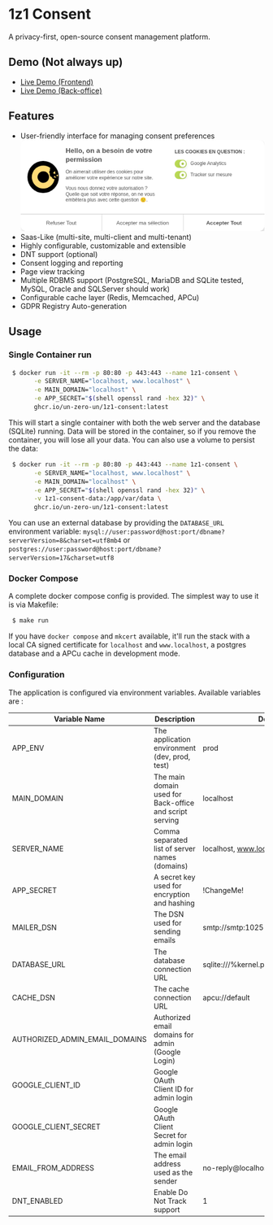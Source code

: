 1z1 Consent
===========

A privacy-first, open-source consent management platform.

Demo (Not always up)
--------------------

 * [Live Demo (Frontend)](https://www.1z1-consent.un-zero-un.net)
 * [Live Demo (Back-office)](https://1z1-consent.un-zero-un.net/admin)

Features
--------
 * User-friendly interface for managing consent preferences 
   ![Screenshot](./tests/e2e/consent-dialog.spec.ts-snapshots/Consent-dialog-box-It-checks-trackers-manually-1-chromium-linux.png)
 * Saas-Like (multi-site, multi-client and multi-tenant)
 * Highly configurable, customizable and extensible
 * DNT support (optional)
 * Consent logging and reporting
 * Page view tracking
 * Multiple RDBMS support (PostgreSQL, MariaDB and SQLite tested, MySQL, Oracle and SQLServer should work)
 * Configurable cache layer (Redis, Memcached, APCu)
 * GDPR Registry Auto-generation

Usage
-----

### Single Container run

```bash
 $ docker run -it --rm -p 80:80 -p 443:443 --name 1z1-consent \
       -e SERVER_NAME="localhost, www.localhost" \
       -e MAIN_DOMAIN="localhost" \
       -e APP_SECRET="$(shell openssl rand -hex 32)" \
       ghcr.io/un-zero-un/1z1-consent:latest
```

This will start a single container with both the web server and the database (SQLite) running.
Data will be stored in the container, so if you remove the container, you will lose all your data.
You can also use a volume to persist the data:

```bash
 $ docker run -it --rm -p 80:80 -p 443:443 --name 1z1-consent \
       -e SERVER_NAME="localhost, www.localhost" \
       -e MAIN_DOMAIN="localhost" \
       -e APP_SECRET="$(shell openssl rand -hex 32)" \
       -v 1z1-consent-data:/app/var/data \
       ghcr.io/un-zero-un/1z1-consent:latest
```

You can use an external database by providing the `DATABASE_URL` environment variable:
`mysql://user:password@host:port/dbname?serverVersion=8&charset=utf8mb4` or 
`postgres://user:password@host:port/dbname?serverVersion=17&charset=utf8`

### Docker Compose

A complete docker compose config is provided. The simplest way to use it is via Makefile:

```bash
 $ make run
```

If you have `docker compose` and `mkcert` available, it'll run the stack with a local CA signed certificate for 
`localhost` and `www.localhost`, a postgres database and a APCu cache in development mode. 

### Configuration

The application is configured via environment variables. Available variables are :


| Variable Name                  | Description                                             | Default Value                                   |
|--------------------------------|---------------------------------------------------------|-------------------------------------------------|
| APP_ENV                        | The application environment (dev, prod, test)           | prod                                            |
| MAIN_DOMAIN                    | The main domain used for Back-office and script serving | localhost                                       |
| SERVER_NAME                    | Comma separated list of server names (domains)          | localhost, www.localhost                        |
| APP_SECRET                     | A secret key used for encryption and hashing            | !ChangeMe!                                      |
| MAILER_DSN                     | The DSN used for sending emails                         | smtp://smtp:1025                                |
| DATABASE_URL                   | The database connection URL                             | sqlite:///%kernel.project_dir%/var/data/data.db |
| CACHE_DSN                      | The cache connection URL                                | apcu://default                                  |
| AUTHORIZED_ADMIN_EMAIL_DOMAINS | Authorized email domains for admin (Google Login)       |                                                 |
| GOOGLE_CLIENT_ID               | Google OAuth Client ID for admin login                  |                                                 |
| GOOGLE_CLIENT_SECRET           | Google OAuth Client Secret for admin login              |                                                 |
| EMAIL_FROM_ADDRESS             | The email address used as the sender                    | no-reply@localhost                              |
| DNT_ENABLED                    | Enable Do Not Track support                             | 1                                               |
